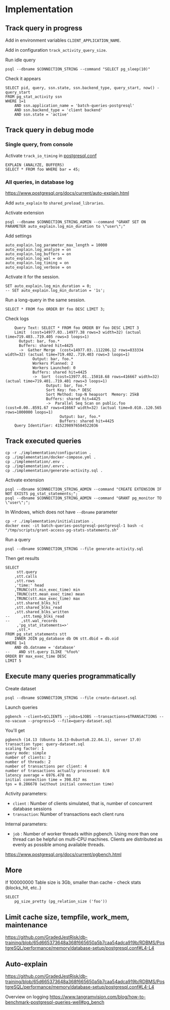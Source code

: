 # Implementation

## Track query in progress

Add in environment variables `CLIENT_APPLICATION_NAME`.

Add in configuration `track_activity_query_size`.

Run idle query
```shell
psql --dbname $CONNECTION_STRING --command "SELECT pg_sleep(10)"
```

Check it appears
```postgresql
SELECT pid, query, ssn.state, ssn.backend_type, query_start, now() - query_start
FROM pg_stat_activity ssn
WHERE 1=1
    AND ssn.application_name = 'batch-queries-postgresql'
    AND ssn.backend_type = 'client backend'
    AND ssn.state = 'active'
```

## Track query in debug mode

### Single query, from console

Activate `track_io_timing` in [postgresql.conf](configuration/postgresql.conf)

```postgresql
EXPLAIN (ANALYZE, BUFFERS)
SELECT * FROM foo WHERE bar = 45;
```

### All queries, in database log

https://www.postgresql.org/docs/current/auto-explain.html

Add `auto_explain` to `shared_preload_libraries`.

Activate extension
```shell
psql --dbname $CONNECTION_STRING_ADMIN --command "GRANT SET ON PARAMETER auto_explain.log_min_duration to \"user\";"
```

Add settings
```text
auto_explain.log_parameter_max_length = 10000
auto_explain.log_analyze = on
auto_explain.log_buffers = on
auto_explain.log_wal = on
auto_explain.log_timing = on
auto_explain.log_verbose = on
```

Activate it for the session.
```postgresql
SET auto_explain.log_min_duration = 0;
-- SET auto_explain.log_min_duration = '1s';
```

Run a long-query in the same session.
```postgresql
SELECT * FROM foo ORDER BY foo DESC LIMIT 3;
```

Check logs
```text
	Query Text: SELECT * FROM foo ORDER BY foo DESC LIMIT 3
	Limit  (cost=14977.03..14977.38 rows=3 width=32) (actual time=719.403..719.405 rows=3 loops=1)
	  Output: bar, foo.*
	  Buffers: shared hit=4425
	  ->  Gather Merge  (cost=14977.03..112206.12 rows=833334 width=32) (actual time=719.402..719.403 rows=3 loops=1)
	        Output: bar, foo.*
	        Workers Planned: 2
	        Workers Launched: 0
	        Buffers: shared hit=4425
	        ->  Sort  (cost=13977.01..15018.68 rows=416667 width=32) (actual time=719.401..719.401 rows=3 loops=1)
	              Output: bar, foo.*
	              Sort Key: foo.* DESC
	              Sort Method: top-N heapsort  Memory: 25kB
	              Buffers: shared hit=4425
	              ->  Parallel Seq Scan on public.foo  (cost=0.00..8591.67 rows=416667 width=32) (actual time=0.010..120.565 rows=1000000 loops=1)
	                    Output: bar, foo.*
	                    Buffers: shared hit=4425
	Query Identifier: 4152398976584522036

```

## Track executed queries

```shell
cp -r ./implementation/configuration .
cp ./implementation/docker-compose.yml .
cp ./implementation/.env .
cp ./implementation/.envrc .
cp ./implementation/generate-activity.sql .
```

Activate extension
```shell
psql --dbname $CONNECTION_STRING_ADMIN --command "CREATE EXTENSION IF NOT EXISTS pg_stat_statements;";
psql --dbname $CONNECTION_STRING_ADMIN --command "GRANT pg_monitor TO \"user\";";
```

In Windows, which does not have `--dbname` parameter
```shell
cp -r ./implementation/initialization .
docker exec -it batch-queries-postgresql-postgresql-1 bash -c "/tmp/scripts/grant-access-pg-stats-statements.sh"
```

Run a query
```postgresql
psql --dbname $CONNECTION_STRING --file generate-activity.sql
```

Then get results
```postgresql
SELECT 
     stt.query
    ,stt.calls
    ,stt.rows
    ,'time:' head
    ,TRUNC(stt.min_exec_time) min
    ,TRUNC(stt.mean_exec_time) mean
    ,TRUNC(stt.max_exec_time) max
    ,stt.shared_blks_hit
    ,stt.shared_blks_read
    ,stt.shared_blks_written
--     ,stt.temp_blks_read
--     ,stt.wal_records
     ,'pg_stat_statements=>'
     ,stt.*
FROM pg_stat_statements stt
    INNER JOIN pg_database db ON stt.dbid = db.oid 
WHERE 1=1
    AND db.datname = 'database'
--    AND stt.query ILIKE '%foo%'
ORDER BY max_exec_time DESC
LIMIT 5
```

## Execute many queries programmatically

Create dataset
```shell
psql --dbname $CONNECTION_STRING --file create-dataset.sql
```

Launch queries
```shell
pgbench --client=$CLIENTS --jobs=$JOBS --transactions=$TRANSACTIONS --no-vacuum --progress=5 --file=query-dataset.sql
```

You'll get
```shell
pgbench (14.13 (Ubuntu 14.13-0ubuntu0.22.04.1), server 17.0)
transaction type: query-dataset.sql
scaling factor: 1
query mode: simple
number of clients: 2
number of threads: 2
number of transactions per client: 4
number of transactions actually processed: 8/8
latency average = 6976.478 ms
initial connection time = 398.017 ms
tps = 0.286678 (without initial connection time)
```

Activity parameters:
- `client` : Number of clients simulated, that is, number of concurrent database sessions
- `transaction`: Number of transactions each client runs

Internal parameters:
- `job` : Number of worker threads within pgbench. Using more than one thread can be helpful on multi-CPU machines. Clients are distributed as evenly as possible among available threads.


https://www.postgresql.org/docs/current/pgbench.html

## More
If 100000000
Table size is 3Gb, smaller than cache - check stats (blocks_hit, etc..)
```postgresql
SELECT
    pg_size_pretty (pg_relation_size ('foo'))
```

## Limit cache size, tempfile, work_mem, maintenance
https://github.com/GradedJestRisk/db-training/blob/65d665373648a368f665650a5b7caa54adca919b/RDBMS/PostgreSQL/performance/memory/database-setup/postgresql.conf#L4-L4

## Auto-explain
https://github.com/GradedJestRisk/db-training/blob/65d665373648a368f665650a5b7caa54adca919b/RDBMS/PostgreSQL/performance/memory/database-setup/postgresql.conf#L4-L4


Overview on logging
https://www.tangramvision.com/blog/how-to-benchmark-postgresql-queries-well#pg_bench